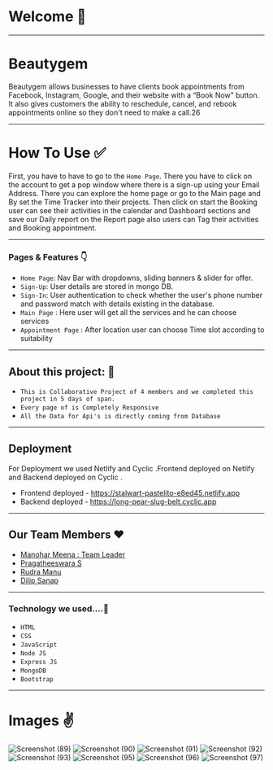  
# Welcome 👋
  ---
# Beautygem 
Beautygem allows businesses to have clients book appointments from Facebook, Instagram, Google, and their website with a “Book Now” button. It also gives customers the ability to reschedule, cancel, and rebook appointments online so they don't need to make a call.26

---


# How To Use ✅
First, you have to have to go to the `Home Page`. There you have to click on the account to get a pop window where there is a sign-up using your Email Address.  There you can explore the home page or go to the Main page and By set the Time Tracker into their projects. Then click on start the Booking user can see their activities in the calendar and Dashboard sections and save our Daily report on the Report page also users can Tag their activities and Booking appointment.

---


### Pages & Features 👇

- `Home Page`: Nav Bar with dropdowns, sliding banners & slider for offer.
- `Sign-Up`: User details are stored in mongo DB.
- `Sign-In`: User authentication to check whether the user's phone number and password match with details existing in the database.
- `Main Page` : Here user will get all the services and he can choose services
- `Appointment Page` : After location  user can choose Time slot according to suitability

---

## About this project: 🙌
- `This is Collaborative Project of 4 members and we completed this project in 5 days of span.`
- `Every page of is Completely Responsive `
- `All the Data for Api's is directly coming from Database`


---
## Deployment
For Deployment we used Netlify and Cyclic .Frontend deployed on Netlify and Backend deployed on Cyclic .
 - Frontend deployed  - https://stalwart-pastelito-e8ed45.netlify.app
 - Backend deployed  - https://long-pear-slug-belt.cyclic.app

---
## Our Team Members ❤️

- [Manohar Meena : Team Leader](https://www.linkedin.com/in/manohar-meena-1a132221b)
- [Pragatheeswara S]()
- [Rudra Manu]()
- [Dilip Sanap]()


---

### Technology we used....🔧

- `HTML` 
- `CSS` 
- `JavaScript`
- `Node JS`
- `Express JS`
- `MongoDB` 
- `Bootstrap`
---
# Images ✌️

![Screenshot (89)](https://user-images.githubusercontent.com/108083768/229376706-8fe1dda3-2874-4e53-8e2d-91f39a4150fd.png)
![Screenshot (90)](https://user-images.githubusercontent.com/108083768/229376868-a8d73164-bc45-4c11-b2e8-da119445a64f.png)
![Screenshot (91)](https://user-images.githubusercontent.com/108083768/229376875-e8572727-e5c1-47e3-9f90-1d3133d00b06.png)
![Screenshot (92)](https://user-images.githubusercontent.com/108083768/229376879-aae701cb-ff5d-4632-80fa-dbd638a06cf0.png)
![Screenshot (93)](https://user-images.githubusercontent.com/108083768/229376889-dc8566c7-9a3f-4ae4-861d-0525966ee7c6.png)
![Screenshot (95)](https://user-images.githubusercontent.com/108083768/229376895-c71d450f-91b1-403d-81c3-2f4303e8b1b5.png)
![Screenshot (96)](https://user-images.githubusercontent.com/108083768/229376902-cd7ad9ed-94d8-4d88-b68e-3f254c1ece36.png)
![Screenshot (97)](https://user-images.githubusercontent.com/108083768/229376906-83b821a3-a709-4114-8ee7-9ccaca03b763.png)
